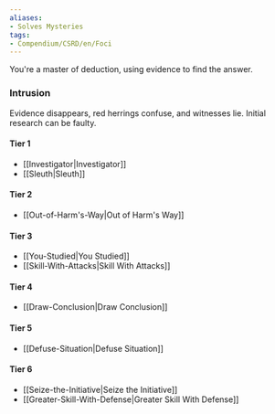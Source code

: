 ```yaml
---  
aliases:  
- Solves Mysteries  
tags:  
- Compendium/CSRD/en/Foci  
---
```

  
You're a master of deduction, using evidence to find the answer.  
 ### Intrusion  
Evidence disappears, red herrings confuse, and witnesses lie. Initial research can be faulty.
  
#### Tier 1  
* [[Investigator|Investigator]]  
* [[Sleuth|Sleuth]]  
#### Tier 2  
  
* [[Out-of-Harm's-Way|Out of Harm's Way]]  
#### Tier 3  
  
  - [[You-Studied|You Studied]]  
  - [[Skill-With-Attacks|Skill With Attacks]]  
#### Tier 4  
  
* [[Draw-Conclusion|Draw Conclusion]]  
#### Tier 5  
  
* [[Defuse-Situation|Defuse Situation]]  
#### Tier 6  
  
  - [[Seize-the-Initiative|Seize the Initiative]]  
  - [[Greater-Skill-With-Defense|Greater Skill With Defense]]  

